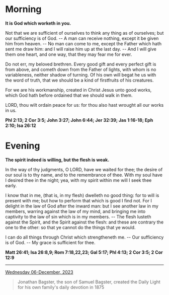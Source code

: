 # Morning

**It is God which worketh in you.**
 
Not that we are sufficient of ourselves to think any thing as of ourselves; but our sufficiency is of God. -- A man can receive nothing, except it be given him from heaven. -- No man can come to me, except the Father which hath sent me draw him: and I will raise him up at the last day. -- And I will give them one heart, and one way, that they may fear me for ever.
 
Do not err, my beloved brethren. Every good gift and every perfect gift is from above, and cometh down from the Father of lights, with whom is no variableness, neither shadow of turning. Of his own will begat he us with the word of truth, that we should be a kind of firstfruits of his creatures.
 
For we are his workmanship, created in Christ Jesus unto good works, which God hath before ordained that we should walk in them.
 
LORD, thou wilt ordain peace for us: for thou also hast wrought all our works in us.  

**Phl 2:13; 2 Cor 3:5; John 3:27; John 6:44; Jer 32:39; Jas 1:16-18; Eph 2:10; Isa 26:12**

# Evening

**The spirit indeed is willing, but the flesh is weak.**
 
In the way of thy judgments, O LORD, have we waited for thee; the desire of our soul is to thy name, and to the remembrance of thee. With my soul have I desired thee in the night; yea, with my spirit within me will I seek thee early.
 
I know that in me, (that is, in my flesh) dwelleth no good thing: for to will is present with me; but how to perform that which is good I find not. For I delight in the law of God after the inward man: but I see another law in my members, warring against the law of my mind, and bringing me into captivity to the law of sin which is in my members. -- The flesh lusteth against the Spirit, and the Spirit against the flesh: and these are contrary the one to the other: so that ye cannot do the things that ye would.
 
I can do all things through Christ which strengtheneth me. -- Our sufficiency is of God. -- My grace is sufficient for thee.  

**Matt 26:41; Isa 26:8,9; Rom 7:18,22,23; Gal 5:17; Phl 4:13; 2 Cor 3:5; 2 Cor 12:9**

---

[Wednesday 06-December, 2023](https://t.me/s/daily_light)

> Jonathan Bagster, the son of Samuel Bagster, created the Daily Light for his own family's daily devotion in 1875

